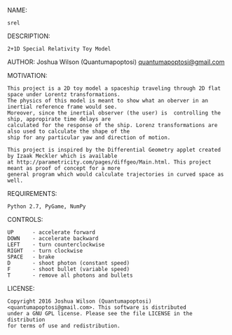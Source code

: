 NAME:                                    
    
    srel

DESCRIPTION: 

    2+1D Special Relativity Toy Model

AUTHOR:
    Joshua Wilson (Quantumapoptosi)
    <quantumapoptosi@gmail.com>               



MOTIVATION: 

    This project is a 2D toy model a spaceship traveling through 2D flat space under Lorentz transformations. 
    The physics of this model is meant to show what an oberver in an inertial reference frame would see.
    Moreover, since the inertial observer (the user) is  controlling the ship, appropirate time delays are 
    calculated for the response of the ship. Lorenz transformations are also used to calculate the shape of the 
    ship for any particular yaw and direction of motion. 

    This project is inspired by the Differential Geometry applet created by Izaak Meckler which is available 
    at http://parametricity.com/pages/diffgeo/Main.html. This project meant as proof of concept for a more 
    general program which would calculate trajectories in curved space as well. 

REQUIREMENTS:

    Python 2.7, PyGame, NumPy

CONTROLS: 

    UP      - accelerate forward
    DOWN    - accelerate backward
    LEFT    - turn counterclockwise
    RIGHT   - turn clockwise
    SPACE   - brake
    D       - shoot photon (constant speed)
    F       - shoot bullet (variable speed)
    T       - remove all photons and bullets

LICENSE: 

    Copyright 2016 Joshua Wilson (Quantumapoptosi) <quantumapoptosi@gmail.com>. This software is distributed
    under a GNU GPL license. Please see the file LICENSE in the distribution
    for terms of use and redistribution.    


    


